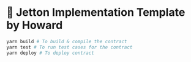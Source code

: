 # 🚚 Jetton Implementation Template by Howard

```bash
yarn build # To build & compile the contract
yarn test # To run test cases for the contract
yarn deploy # To deploy contract
```
